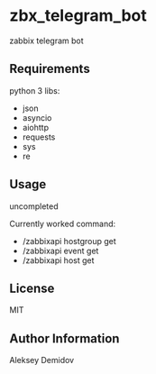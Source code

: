 zbx_telegram_bot
=========

zabbix telegram bot


Requirements
------------

python 3
libs:
  - json
  - asyncio
  - aiohttp
  - requests
  - sys
  - re


Usage
------
uncompleted

Currently worked command:
  - /zabbixapi hostgroup get
  - /zabbixapi event get
  - /zabbixapi host get


License
-------

MIT

Author Information
------------------

Aleksey Demidov
